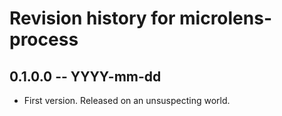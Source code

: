 # Revision history for microlens-process

## 0.1.0.0 -- YYYY-mm-dd

* First version. Released on an unsuspecting world.
